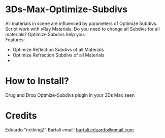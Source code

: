 # 3Ds-Max-Optimize-Subdivs
All materials in scene are influenced by parameters of Optimize Subdivs.
Script work with vRay Materials. 
Do you need to change all Subdivs for all materials? Optimize Subdivs help you.  
Features: 
- Optimize Reflection Subdivs of all Materials 
- Optimize Refraction Subdivs of all Materials
- 
# How to Install?

Drug and Drop Optmize-Subdivs plugin in your 3Ds Max seen

# Credits
Eduardo "netkingZ" Bartali
email: bartali.eduardo@gmail.com

